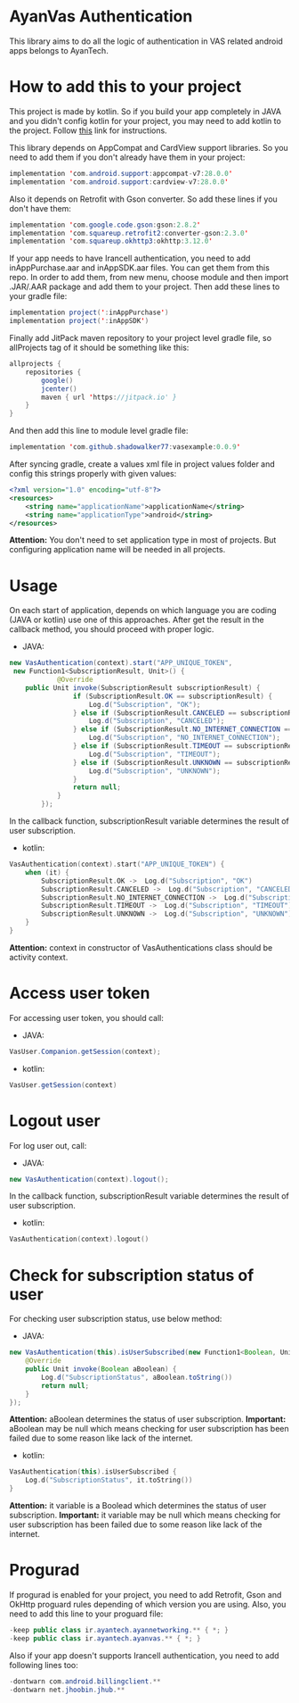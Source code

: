 # AyanVas Authentication
This library aims to do all the logic of authentication in VAS related android apps belongs to AyanTech.

# How to add this to your project
This project is made by kotlin. So if you build your app completely in JAVA and you didn't config kotlin for your project, you may need to add kotlin to the project. Follow [this](https://developer.android.com/studio/projects/add-kotlin) link for instructions.

This library depends on AppCompat and CardView support libraries. So you need to add them if you don't already have them in your project:
```java
implementation 'com.android.support:appcompat-v7:28.0.0'
implementation 'com.android.support:cardview-v7:28.0.0'
```
Also it depends on Retrofit with Gson converter. So add these lines if you don't have them:
```java
implementation 'com.google.code.gson:gson:2.8.2'
implementation 'com.squareup.retrofit2:converter-gson:2.3.0'
implementation 'com.squareup.okhttp3:okhttp:3.12.0'
```
If your app needs to have Irancell authentication, you need to add inAppPurchase.aar and inAppSDK.aar files. You can get them from this repo. In order to add them, from new menu, choose module and then import .JAR/.AAR package and add them to your project. Then add these lines to your gradle file:
```java
implementation project(':inAppPurchase')
implementation project(':inAppSDK')
```
Finally add JitPack maven repository to your project level gradle file, so allProjects tag of it should be something like this:
```java
allprojects {
    repositories {
        google()
        jcenter()
        maven { url 'https://jitpack.io' }
    }
}
```
And then add this line to module level gradle file:
```java
implementation 'com.github.shadowalker77:vasexample:0.0.9'
```
After syncing gradle, create a values xml file in project values folder and config this strings properly with given values:
```xml
<?xml version="1.0" encoding="utf-8"?>
<resources>
    <string name="applicationName">applicationName</string>
    <string name="applicationType">android</string>
</resources>
```
**Attention:** You don't need to set application type in most of projects. But configuring application name will be needed in all projects.
# Usage
On each start of application, depends on which language you are coding (JAVA or kotlin) use one of this approaches. After get the result in the callback method, you should proceed with proper logic.
* JAVA:
```java
new VasAuthentication(context).start("APP_UNIQUE_TOKEN",
 new Function1<SubscriptionResult, Unit>() {
            @Override
    public Unit invoke(SubscriptionResult subscriptionResult) {
				if (SubscriptionResult.OK == subscriptionResult) {
				    Log.d("Subscription", "OK");
				} else if (SubscriptionResult.CANCELED == subscriptionResult) {
				    Log.d("Subscription", "CANCELED");
				} else if (SubscriptionResult.NO_INTERNET_CONNECTION == subscriptionResult) {
				    Log.d("Subscription", "NO_INTERNET_CONNECTION");
				} else if (SubscriptionResult.TIMEOUT == subscriptionResult) {
				    Log.d("Subscription", "TIMEOUT");
				} else if (SubscriptionResult.UNKNOWN == subscriptionResult) {
				    Log.d("Subscription", "UNKNOWN");
				}
				return null;
            }
        });
```
In the callback function, subscriptionResult variable determines the result of user subscription.
* kotlin:
```kotlin
VasAuthentication(context).start("APP_UNIQUE_TOKEN") {
	when (it) {
	    SubscriptionResult.OK ->  Log.d("Subscription", "OK")
	    SubscriptionResult.CANCELED ->  Log.d("Subscription", "CANCELED")
	    SubscriptionResult.NO_INTERNET_CONNECTION ->  Log.d("Subscription", "NO_INTERNET_CONNECTION")
	    SubscriptionResult.TIMEOUT ->  Log.d("Subscription", "TIMEOUT")
	    SubscriptionResult.UNKNOWN ->  Log.d("Subscription", "UNKNOWN")
	}
}
```
**Attention:** context in constructor of VasAuthentications class should be activity context.
# Access user token
For accessing user token, you should call:
* JAVA:
```java
VasUser.Companion.getSession(context);
```
* kotlin:
```java
VasUser.getSession(context)
```
# Logout user
For log user out, call:
* JAVA:
```java
new VasAuthentication(context).logout();
```
In the callback function, subscriptionResult variable determines the result of user subscription.
* kotlin:
```kotlin
VasAuthentication(context).logout()
```
# Check for subscription status of user
For checking user subscription status, use below method:
* JAVA:
```java
new VasAuthentication(this).isUserSubscribed(new Function1<Boolean, Unit>() {
    @Override
    public Unit invoke(Boolean aBoolean) {
        Log.d("SubscriptionStatus", aBoolean.toString())
        return null;
    }
});
```
**Attention:** aBoolean determines the status of user subscription.
**Important:** aBoolean may be null which means checking for user subscription has been failed due to some reason like lack of the internet.

* kotlin:
```kotlin
VasAuthentication(this).isUserSubscribed {
    Log.d("SubscriptionStatus", it.toString())
}
```
**Attention:** it variable is a Boolead which determines the status of user subscription.
**Important:** it variable may be null which means checking for user subscription has been failed due to some reason like lack of the internet.
# Progurad
If progurad is enabled for your project, you need to add Retrofit, Gson and OkHttp proguard rules depending of which version you are using. Also, you need to add this line to your proguard file:
```java
-keep public class ir.ayantech.ayannetworking.** { *; }
-keep public class ir.ayantech.ayanvas.** { *; }
```
Also if your app doesn't supports Irancell authentication, you need to add following lines too:
```java
-dontwarn com.android.billingclient.**
-dontwarn net.jhoobin.jhub.**
```
